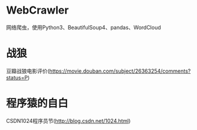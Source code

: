 # WebCrawler
网络爬虫，使用Python3、BeautifulSoup4、pandas、WordCloud

# 战狼
豆瓣战狼电影评价(https://movie.douban.com/subject/26363254/comments?status=P)

# 程序猿的自白
CSDN1024程序员节(http://blog.csdn.net/1024.html) 

